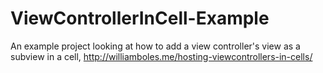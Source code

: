 # ViewControllerInCell-Example
An example project looking at how to add a view controller's view as a subview in a cell, http://williamboles.me/hosting-viewcontrollers-in-cells/
